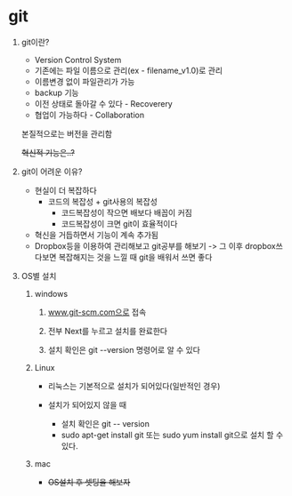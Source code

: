 # git

1. git이란?

   * Version Control System
   * 기존에는 파일 이름으로 관리(ex - filename_v1.0)로 관리
   * 이름변경 없이 파일관리가 가능
   * backup 기능
   * 이전 상태로 돌아갈 수 있다 - Recoverery
   * 협업이 가능하다 - Collaboration

   본질적으로는 버전을 관리함

   ~~혁신적 기능은..?~~

   

2. git이 어려운 이유?

   * 현실이 더 복잡하다
     * 코드의 복잡성 + git사용의 복잡성 
       * 코드복잡성이 작으면 배보다 배꼽이 커짐
       * 코드복잡성이 크면 git이 효율적이다
   * 혁신을 거듭하면서 기능이 계속 추가됨
   * Dropbox등을 이용하여 관리해보고 git공부를 해보기 -> 그 이후 dropbox쓰다보면 복잡해지는 것을 느낄 때 git을 배워서 쓰면 좋다



3. OS별 설치

   1. windows

      1. www.git-scm.com으로 접속

      2. 전부 Next를 누르고 설치를 완료한다

      3. 설치 확인은 git --version 명령어로 알 수 있다

      

   2. Linux

      * 리눅스는 기본적으로 설치가 되어있다(일반적인 경우)

      * 설치가 되어있지 않을 때

        * 설치 확인은 git -- version
        * sudo apt-get install git
          또는 sudo yum install git으로 설치 할 수 있다.

        

   3. mac

      * ~~OS설치 후 셋팅을 해보자~~